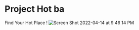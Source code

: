 # Project Hot ba
Find Your Hot Place !
![Screen Shot 2022-04-14 at 9 46 14 PM](https://user-images.githubusercontent.com/39648707/163428501-85a5e059-1b82-43a3-bc1f-1cb1c5031622.png)
